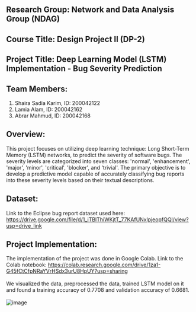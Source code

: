## Research Group: Network and Data Analysis Group (NDAG)
## Course Title: Design Project II (DP-2)
## Project Title: Deep Learning Model (LSTM) Implementation - Bug Severity Prediction 

## Team Members:
1. Shaira Sadia Karim, ID: 200042122
2. Lamia Alam, ID: 200042162
3. Abrar Mahmud, ID: 200042168

## Overview:
This project focuses on utilizing deep learning technique: Long Short-Term Memory (LSTM) networks, to predict the severity of software bugs. The severity levels are categorized into seven classes: 'normal', 'enhancement', 'major', 'minor', 'critical', 'blocker', and 'trivial'. The primary objective is to develop a predictive model capable of accurately classifying bug reports into these severity levels based on their textual descriptions.

## Dataset:
Link to the Eclipse bug report dataset used here: https://drive.google.com/file/d/1_iTBlThiWKjtT_77KAfUNxlpjeopfQQI/view?usp=drive_link

## Project Implementation:

The implementation of the project was done in Google Colab. Link to the Colab notebook: https://colab.research.google.com/drive/1za1-G45fCtCfpNRaYVrHSdx3urU8HpUY?usp=sharing
<br><br>We visualized the data, preprocessed the data, trained LSTM model on it and found a training accuracy of 0.7708 and validation accuracy of 0.6681.<br> <br>
![image](https://github.com/shaisad/BugSeverityPrediction_NDAG/assets/95139737/0ea0e3dd-ce9d-4c56-b933-5374e0c05081)
